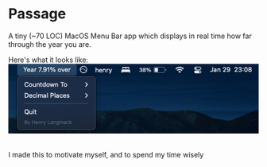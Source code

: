 # Passage
A tiny (~70 LOC) MacOS Menu Bar app which displays in real time how far through the year you are.

Here's what it looks like:
<br>
![Sample](./sample.png)

<br>
I made this to motivate myself, and to spend my time wisely 
